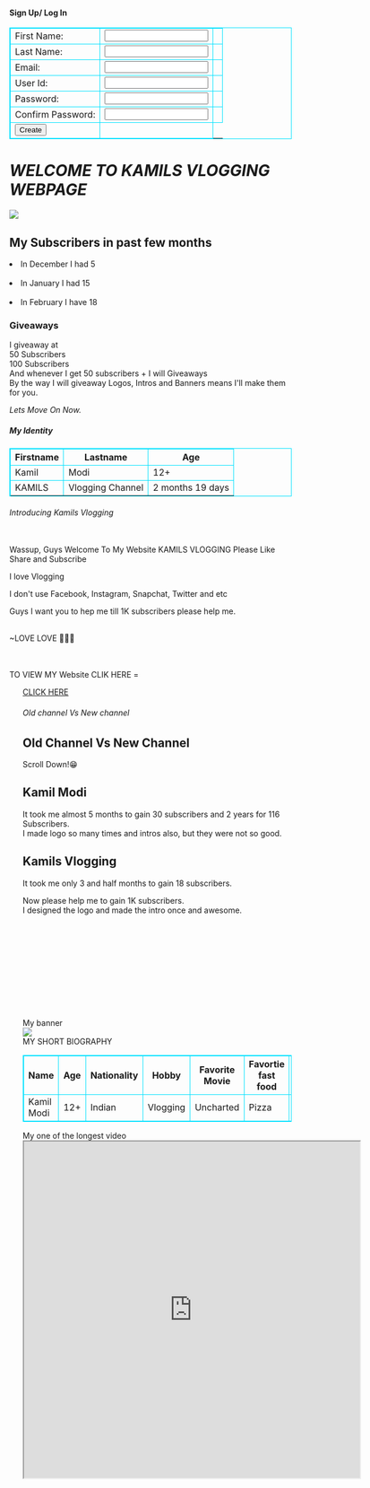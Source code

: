 <!DOCTYPE html>
<head>
  <div class="textbox"><H4>Sign Up/ Log In</H4></div>
  <div class="form"><html>
    <head>
 <title>Form Validation</title>
      <script type="text/javascript">
        var divs = new Array();
        divs[0] = "errFirst";
        divs[1] = "errLast";
        divs[2] = "errEmail";
        divs[3] = "errUid";
        divs[4] = "errPassword";
        divs[5] = "errConfirm";
        function validate()
      {
          var inputs = new Array();
          inputs[0] = document.getElementById('first').value;
          inputs[1] = document.getElementById('last').value;
          inputs[2] = document.getElementById('email').value;
          inputs[3] = document.getElementById('uid').value;
          inputs[4] = document.getElementById('password').value;
          inputs[5] = document.getElementById('confirm').value;
          var errors = new Array();
          errors[0] = "<span style='color:red'>Please enter your first name!</span>";
          errors[1] = "<span style='color:red'>Please enter your last name!</span>";
          errors[2] = "<span style='color:red'>Please enter your email!</span>";
          errors[3] = "<span style='color:red'>Please enter your user id!</span>";
          errors[4] = "<span style='color:red'>Please enter your password!</span>";
          errors[5] = "<span style='color:red'>Please confirm your password!</span>";
          for (i in inputs)
          {
            var errMessage = errors[i];
            var div = divs[i];
            if (inputs[i] == "")
              document.getElementById(div).innerHTML = errMessage;
            else if (i==2)
            {
              var atpos=inputs[i].indexOf("@");
              var dotpos=inputs[i].lastIndexOf(".");
              if (atpos<1 || dotpos<atpos+2 || dotpos+2>=inputs[i].length)
              document.getElementById('errEmail').innerHTML = "<span style='color: red'>Enter a valid email address!</span>";
              else
              document.getElementById(div).innerHTML = "Done!";
            }
            else if (i==5)
            {
              var first = document.getElementById('password').value;
              var second = document.getElementById('confirm').value;
              if (second != first)
              document.getElementById('errConfirm').innerHTML = "<span style='color: red'>Your passwords don't match!</span>";
              else
               document.getElementById(div).innerHTML = "Done!";
            }
            else
              document.getElementById(div).innerHTML = "Done!";
           }
         }
            function finalValidate()
            {
              var count = 0;
              for(i=0;i<6;i++)
              {
                var div = divs[i];
                if(document.getElementById(div).innerHTML == "Done!")
                count = count + 1;
              }
              if(count == 6)
                document.getElementById("errFinal").innerHTML = "Thanks for Sign Up!!!";
            }
       </script>
    </head>
    <body>
      <table id="table1">
          <tr>
            <td>First Name:</td>
            <td><input type="text" id="first" onkeyup="validate();" /></td>
            <td><div id="errFirst"></div></td>
          </tr>
          <tr>
            <td>Last Name:</td>
            <td><input type="text" id="last" onkeyup="validate();"/></td>
            <td><div id="errLast"></div></td>
          </tr>
          <tr>
            <td>Email:</td>
            <td><input type="text" id="email" onkeyup="validate();"/></td>
            <td><div id="errEmail"></div></td>
          </tr>
          <tr>
            <td>User Id:</td>
            <td><input type="text" id="uid" onkeyup="validate();"/></td>
            <td><div id="errUid"></div></td>
          </tr>
          <tr>
            <td>Password:</td>
            <td><input type="password" id="password" onkeyup="validate();"/></td>
            <td><div id="errPassword"></div></td>
          </tr>
          <tr>
            <td>Confirm Password:</td>
            <td><input type="password" id="confirm" onkeyup="validate();"/></td>
            <td><div id="errConfirm"></div></td>
          </tr>
          <tr>
            <td><input type="button" id="create" value="Create" onclick="validate();finalValidate();"/></td>
            <td><div id="errFinal"></div></td>
          </tr>
      </table>
    </body>
    </html></div>
    <HTML>
<HEAD>
  <link rel="preconnect" href="https://fonts.googleapis.com">
  <link rel="preconnect" href="https://fonts.gstatic.com" crossorigin>
  <link href="https://fonts.googleapis.com/css2?family=Lobster&display=swap" rel="stylesheet">
  <link rel="stylesheet" href="StyleSheet.css">
  <div class="textbox"><H1><i><b><strong>WELCOME TO KAMILS VLOGGING WEBPAGE</strong></b></i></H1></div>
  <div class="logo"><img src="images/KAMILS.png"></div>
  <BODY>
        </BODY>
        </HEAD>
        </HTML>
       <div class="textbox"><h2>My Subscribers in past few months</h2></div>
        <BODY><li>In December I had 5</li>
        <br><li>In January I had 15</li>
        <br><li>In February I have 18</li>
        </BODY>
        </HEAD>
        </HTML>
        <div class="textbox"><h3>Giveaways</h3></div>
        <BODY> I giveaway at
          <br>50 Subscribers
          <br>100 Subscribers
          <br>And whenever I get 50 subscribers + I will Giveaways
          <br>By the way I will giveaway Logos, Intros and Banners means I'll make them for you.
          </BODY>
          </HEAD>
          </HTML>
          
  <p style="font-style:normal;"></p>
  <p style="font-style:italic;">Lets Move <span style="font-style:normal"> </span>On Now.</p>
</body>
</html>
<html>
<head>
<style>
table, th, td {
  border: 1px solid rgb(0, 238, 255);
}
</style>
</head>
<body>

<div class="textbox"><h5>My Identity</h5></div>

<table style="width:100%">
  <tr>
    <th>Firstname</th>
    <th>Lastname</th> 
    <th>Age</th>
  </tr>
  <tr>
    <td>Kamil</td>
    <td>Modi</td>
    <td>12+</td>
  </tr>
  <tr>
    <td>KAMILS</td>
    <td>Vlogging Channel</td>
    <td>2 months 19 days</td>
  </tr>
  <tr>
</table>

</body>
</html>
<html>
<head>
  <title>Page Title</title>
  <link rel="stylesheet" href="mystyle.css">
</head>
<body>

<div class="textbox"><H6>Introducing Kamils Vlogging</H6></div>
<p><br>Wassup, Guys Welcome To My Website KAMILS VLOGGING Please Like Share and Subscribe

  I love Vlogging
  
  I don't use Facebook, Instagram, Snapchat, Twitter and etc
  
  Guys I want you to hep me till 1K subscribers please help me.
         
  <br>~LOVE LOVE 💖💖💖
  
  <br><br>TO VIEW MY Website CLIK HERE =
  <nav>
    <ul>
      <a href="https://www.youtube.com/channel/UCYsTx_KABPLXPBiMrr2eqcw?sub_confirmation=1">CLICK HERE</a>
</body>
</html>
    <div class="textbox"></div><h6>Old channel Vs New channel</h6></div>
    <html>
<head>
<title>Old VS New</title>
<meta name="viewport" content="width=device-width, initial-scale=1">
<link rel="stylesheet" href="https://www.w3schools.com/w3css/4/w3.css">
</head>
<body>

<div class="w3-container w3-aqua">
  <h1>Old Channel Vs New Channel</h1> 
  <p>Scroll Down!😁</p> 
</div>

<div class="w3-row-padding">
  <div class="w3-third">
    <h2>Kamil Modi</h2>
    <p>It took me almost 5 months to gain 30 subscribers and 2 years for 116 Subscribers.
      <br>I made logo so many times and intros also, but they were not so good.
    </p>
  </div>

  <div class="w3-third">
    <h2>Kamils Vlogging</h2>
    <p>It took me only 3 and half months to gain 18 subscribers.</p> 
    <p>Now please help me to gain 1K subscribers.
      <br> I designed the logo and made the intro once and awesome.
    </p>
  </div>
</body>
</html>
<div class="textbox"><br><br><br><br><br><br><br><br><br><br><H8>My banner</H8></div>
<div class="bannernew"><img src="images/Banner New.png"></div>
<div class="newtext"><h11>MY SHORT BIOGRAPHY</h11></div>
<html>
<style>
table, th, td {
  border:1px solid rgb(0, 225, 255);
}
</style>
<body>
<table style="width:100%">
  <tr>
    <th>Name</th>
    <th>Age</th>
    <th>Nationality</th>
    <th>Hobby</th>
    <th>Favorite Movie</th>
    <th>Favortie fast food</th>
    <th>Favorite food</th>
    <th>Profession</th>
  </tr>
  <tr>
    <td>Kamil Modi</td>
    <td>12+</td>
    <td>Indian</td>
    <td>Vlogging</td>
    <td>Uncharted</td>
    <td>Pizza</td>
    <td>Biryani</td>
    <td>Designing</td>
  </tr>
  </tr>
</table>
</body>
</html>
<div class="textbox"><H13>My one of the longest video<H13></div>
  <html>
<body>

<div class="center"><iframe width="600" height="600" src="https://www.youtube.com/embed/zACmwphbWeQ"></iframe></div>
</iframe>
</body>
</html>
